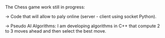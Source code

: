 The Chess game work still in progress:

  -> Code that will allow to paly online (server - client using socket Python).
  
  -> Pseudo AI Algorithms: I am developing algorithms in C++ that compute 2 to 3 moves ahead and then select the best move.
